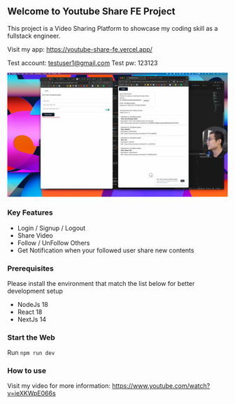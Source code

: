 ## Welcome to Youtube Share FE Project

This project is a Video Sharing Platform to showcase my coding skill as a fullstack engineer.

Visit my app: <https://youtube-share-fe.vercel.app/>

Test account: <testuser1@gmail.com>
Test pw: 123123

[![Video Introduce and showcase the Project](/demo.jpeg)](https://www.youtube.com/watch?v=ieXKWpE066s 'Video Introduce and showcase the Project')

### Key Features

- Login / Signup / Logout
- Share Video
- Follow / UnFollow Others
- Get Notification when your followed user share new contents

### Prerequisites

Please install the environment that match the list below for better development setup

- NodeJs 18
- React 18
- NextJs 14

### Start the Web

Run `npm run dev`

### How to use

Visit my video for more information: <https://www.youtube.com/watch?v=ieXKWpE066s>
